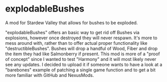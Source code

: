 # explodableBushes
A mod for Stardew Valley that allows for bushes to be exploded.

"explodableBushes" offers an basic way to get rid off Bushes via explosions, however once destroyed they will never respawn.
It's more to mess around with, rather than to offer actual proper functionality like "destructibleBushes".
Bushes will drop a handful of Wood, Fiber and drop the item they had like Salmonberry if present.
This mod is more of a "proof of concept" since I wanted to test "Harmony" and it will most likely never see any updates.
I decided to upload it if someone wants to have a look at a "barebones" example of patching a single game function and to get
a bit more familiar with GitHub and NexusMods. 

